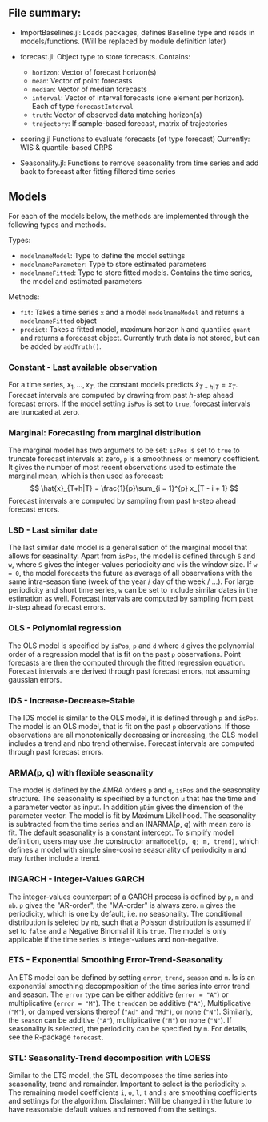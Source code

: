 ## File summary:
- ImportBaselines.jl: Loads packages, defines Baseline type and reads in models/functions. (Will be replaced by module definition later)
- forecast.jl: Object type to store forecasts. Contains:
  - `horizon`: Vector of forecast horizon(s)
  - `mean`: Vector of point forecasts
  - `median`: Vector of median forecasts
  - `interval`: Vector of interval forecasts (one element per horizon). Each of type `forecastInterval`
  - `truth`: Vector of observed data matching horizon(s)
  - `trajectory`: If sample-based forecast, matrix of trajectories

- scoring.jl Functions to evaluate forecasts (of type forecast) Currently: WIS & quantile-based CRPS
- Seasonality.jl: Functions to remove seasonality from time series and add back to forecast after fitting filtered time series


## Models

For each of the models below, the methods are implemented through the following types and methods.

Types: 
- `modelnameModel`: Type to define the model settings
- `modelnameParameter`: Type to store estimated parameters
- `modelnameFitted`: Type to store fitted models. Contains the time series, the model and estimated parameters

Methods:
- `fit`: Takes a time series `x` and a model `modelnameModel` and returns a `modelnameFitted` object
- `predict`: Takes a fitted model, maximum horizon `h` and quantiles `quant` and returns a forecasst object. Currently truth data is not stored, but can be added by `addTruth()`.

### Constant - Last available observation

For a time series, $x_1, ..., x_T$, the constant models predicts $\hat{x}_{T+h|T} = x_T$. Forecsat intervals are computed by drawing from past $h$-step ahead forecast errors. If the model setting `isPos` is set to `true`, forecast intervals are truncated at zero.

### Marginal: Forecasting from marginal distribution

The marginal model has two argumets to be set: `isPos` is set to `true` to truncate forecast intervals at zero, `p` is a smoothness or memory coefficient. It gives the number of most recent observations used to estimate the marginal mean, which is then used as forecast:
$$
    \hat{x}_{T+h|T} = \frac{1}{p}\sum_{i = 1}^{p} x_{T - i + 1}
$$
Forecast intervals are computed by sampling from past `h`-step ahead forecast errors.

### LSD - Last similar date

The last similar date model is a generalisation of the marginal model that allows for seasinality. Apart from `isPos`, the model is defined through `S` and `w`, where `S` gives the integer-values periodicity and `w` is the window size. If `w = 0`, the model forecasts the future as average of all observations with the same intra-season time (week of the year / day of the week / ...). For large periodicity and short time series, `w` can be set to include similar dates in the estimation as well. Forecast intervals are computed by sampling from past $h$-step ahead forecast errors. 

### OLS - Polynomial regression

The OLS model is specified by `isPos`, `p` and `d` where `d` gives the polynomial order of a regression model that is fit on the past `p` observations. Point forecasts are then the computed through the fitted regression equation. Forecast intervals are derived through past forecast errors, not assuming gaussian errors.

### IDS - Increase-Decrease-Stable

The IDS model is similar to the OLS model, it is defined through `p` and `isPos`. The model is an OLS model, that is fit on the past `p` observations. If those observations are all monotonically decreasing or increasing, the OLS model includes a trend and nbo trend otherwise. Forecast intervals are computed through past forecast errors.

### ARMA(p, q) with flexible seasonality

The model is defined by the AMRA orders `p` and `q`, `isPos` and the seasonality structure. The seasonality is specified by a function `µ` that has the time and a parameter vector as input. In addition `µDim` gives the dimension of the parameter vector. The model is fit by Maximum Likelihood. The seasonality is subtracted from the time series and an INARMA($p$, $q$) with mean zero is fit. The default seasonality is a constant intercept.
To simplify model definition, users may use the constructor `armaModel(p, q; m, trend)`, which defines a model with simple sine-cosine seasonality of periodicity `m` and may further include a trend. 

### INGARCH - Integer-Values GARCH

The integer-values counterpart of a GARCH process is defined by `p`, `m` and `nb`. `p` gives the "AR-order", the "MA-order" is always zero. `m` gives the periodicity, which is one by default, i.e. no seasonality. The conditional distribution is seleted by `nb`, such that a Poisson distribution is assumed if set to `false` and a Negative Binomial if it is `true`. The model is only applicable if the time series is integer-values and non-negative. 

### ETS - Exponential Smoothing Error-Trend-Seasonality

An ETS model can be defined by setting `error`, `trend`, `season` and `m`. Is is an exponential smoothing decopmposition of the time series into error trend and season. The `error` type can be either additive (`error = "A"`) or multiplicative (`error = "M"`). The `trend`can be additive (`"A"`), Multiplicative (`"M"`), or damped versions thereof (`"Ad"` and `"Md"`), or none (`"N"`). Similarly, the `season` can be additive (`"A"`), multiplicative (`"M"`) or none (`"N"`). If seasonality is selected, the periodicity can be specified by `m`. 
For details, see the R-package `forecast`.

### STL: Seasonality-Trend decomposition with LOESS

Similar to the ETS model, the STL decomposes the time series into seasonality, trend and remainder. Important to select is the periodicity `p`. The remaining model coefficients `i`, `o`, `l`, `t` and `s` are smoothing coefficients and settings for the algorithm.
Disclaimer: Will be changed in the future to have reasonable default values and removed from the settings.  